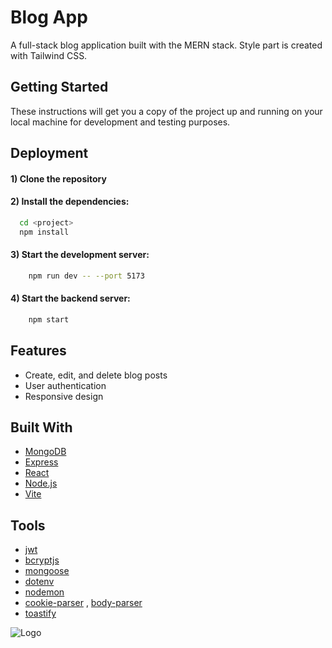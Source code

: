 # Blog App

A full-stack blog application built with the MERN stack. Style part is created with Tailwind CSS.


## Getting Started
These instructions will get you a copy of the project up and running on your local machine for development and testing purposes.
## Deployment

#### 1) Clone the repository

#### 2) Install the dependencies:
```bash
  cd <project>
  npm install
```

#### 3) Start the development server:
```bash
    npm run dev -- --port 5173
```

#### 4) Start the backend server:
```bash
    npm start
```



## Features

- Create, edit, and delete blog posts
- User authentication
- Responsive design
## Built With

* [MongoDB](https://www.mongodb.com/)
* [Express](https://expressjs.com/)
* [React](https://reactjs.org/)
* [Node.js](https://nodejs.org/en/)
* [Vite](https://vitejs.dev/)

## Tools
* [jwt](https://www.npmjs.com/package/jsonwebtoken)
* [bcryptjs](https://www.npmjs.com/package/bcryptjs)
* [mongoose](https://mongoosejs.com/)
* [dotenv](https://www.npmjs.com/package/dotenv)
* [nodemon](https://www.npmjs.com/package/nodemon)
* [cookie-parser](https://www.npmjs.com/package/cookie-parser) , [body-parser](https://www.npmjs.com/package/body-parser)
* [toastify](https://www.npmjs.com/package/react-toastify)


![Logo](https://i.hizliresim.com/edeyj9s.png)

